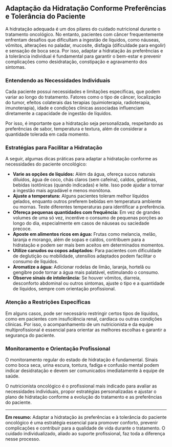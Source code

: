 ## Adaptação da Hidratação Conforme Preferências e Tolerância do Paciente

A hidratação adequada é um dos pilares do cuidado nutricional durante o tratamento oncológico. No entanto, pacientes com câncer frequentemente enfrentam desafios que dificultam a ingestão de líquidos, como náuseas, vômitos, alterações no paladar, mucosite, disfagia (dificuldade para engolir) e sensação de boca seca. Por isso, adaptar a hidratação às preferências e à tolerância individual é fundamental para garantir o bem-estar e prevenir complicações como desidratação, constipação e agravamento dos sintomas.

### Entendendo as Necessidades Individuais

Cada paciente possui necessidades e limitações específicas, que podem variar ao longo do tratamento. Fatores como o tipo de câncer, localização do tumor, efeitos colaterais das terapias (quimioterapia, radioterapia, imunoterapia), idade e condições clínicas associadas influenciam diretamente a capacidade de ingestão de líquidos.

Por isso, é importante que a hidratação seja personalizada, respeitando as preferências de sabor, temperatura e textura, além de considerar a quantidade tolerada em cada momento.

### Estratégias para Facilitar a Hidratação

A seguir, algumas dicas práticas para adaptar a hidratação conforme as necessidades do paciente oncológico:

- **Varie as opções de líquidos:** Além da água, ofereça sucos naturais diluídos, água de coco, chás claros (sem cafeína), caldos, gelatinas, bebidas isotônicas (quando indicadas) e leite. Isso pode ajudar a tornar a ingestão mais agradável e menos monótona.
- **Ajuste a temperatura:** Alguns pacientes toleram melhor líquidos gelados, enquanto outros preferem bebidas em temperatura ambiente ou mornas. Teste diferentes temperaturas para identificar a preferência.
- **Ofereça pequenas quantidades com frequência:** Em vez de grandes volumes de uma só vez, incentive o consumo de pequenas porções ao longo do dia, especialmente em casos de náuseas ou saciedade precoce.
- **Aposte em alimentos ricos em água:** Frutas como melancia, melão, laranja e morango, além de sopas e caldos, contribuem para a hidratação e podem ser mais bem aceitos em determinados momentos.
- **Utilize canudos ou copos adaptados:** Para pacientes com dificuldade de deglutição ou mobilidade, utensílios adaptados podem facilitar o consumo de líquidos.
- **Aromatize a água:** Adicionar rodelas de limão, laranja, hortelã ou gengibre pode tornar a água mais palatável, estimulando o consumo.
- **Observe sinais de intolerância:** Se houver vômitos, diarreia, desconforto abdominal ou outros sintomas, ajuste o tipo e a quantidade de líquidos, sempre com orientação profissional.

### Atenção a Restrições Específicas

Em alguns casos, pode ser necessário restringir certos tipos de líquidos, como em pacientes com insuficiência renal, cardíaca ou outras condições clínicas. Por isso, o acompanhamento de um nutricionista e da equipe multiprofissional é essencial para orientar as melhores escolhas e garantir a segurança do paciente.

### Monitoramento e Orientação Profissional

O monitoramento regular do estado de hidratação é fundamental. Sinais como boca seca, urina escura, tontura, fadiga e confusão mental podem indicar desidratação e devem ser comunicados imediatamente à equipe de saúde.

O nutricionista oncológico é o profissional mais indicado para avaliar as necessidades individuais, propor estratégias personalizadas e ajustar o plano de hidratação conforme a evolução do tratamento e as preferências do paciente.

---

**Em resumo:** Adaptar a hidratação às preferências e à tolerância do paciente oncológico é uma estratégia essencial para promover conforto, prevenir complicações e contribuir para a qualidade de vida durante o tratamento. O cuidado individualizado, aliado ao suporte profissional, faz toda a diferença nesse processo.